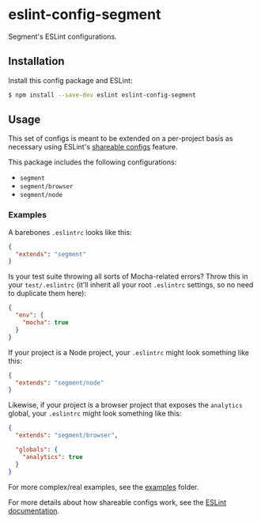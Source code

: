 # eslint-config-segment

Segment's ESLint configurations.

## Installation

Install this config package and ESLint:

```bash
$ npm install --save-dev eslint eslint-config-segment
```

## Usage

This set of configs is meant to be extended on a per-project basis as necessary using ESLint's [shareable configs][] feature.

This package includes the following configurations:

- `segment` 
- `segment/browser` 
- `segment/node` 

### Examples

A barebones `.eslintrc` looks like this:

```json
{
  "extends": "segment"
}
```

Is your test suite throwing all sorts of Mocha-related errors? Throw this in your `test/.eslintrc` (it'll inherit all your root `.eslintrc` settings, so no need to duplicate them here):

```json
{
  "env": {
    "mocha": true
  }
}
```

If your project is a Node project, your `.eslintrc` might look something like this:

```json
{
  "extends": "segment/node"
}
```

Likewise, if your project is a browser project that exposes the `analytics` global, your `.eslintrc` might look something like this:

```json
{
  "extends": "segment/browser",

  "globals": {
    "analytics": true
  }
}
```

For more complex/real examples, see the [examples][] folder.


For more details about how shareable configs work, see the [ESLint documentation][shareable configs].


[examples]: /examples/
[shareable configs]: http://eslint.org/docs/developer-guide/shareable-configs
